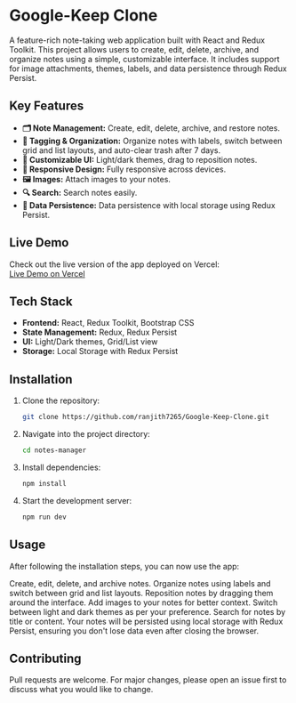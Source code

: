 # Google-Keep Clone

A feature-rich note-taking web application built with React and Redux Toolkit. This project allows users to create, edit, delete, archive, and organize notes using a simple, customizable interface. It includes support for image attachments, themes, labels, and data persistence through Redux Persist.

## Key Features
- **🗂️ Note Management:** Create, edit, delete, archive, and restore notes.
- **🔖 Tagging & Organization:** Organize notes with labels, switch between grid and list layouts, and auto-clear trash after 7 days.
- **🎨 Customizable UI:** Light/dark themes, drag to reposition notes.
- **📱 Responsive Design:** Fully responsive across devices.
- **🖼️ Images:** Attach images to your notes.
- **🔍 Search:** Search notes easily.
- **💾 Data Persistence:** Data persistence with local storage using Redux Persist.

## Live Demo
Check out the live version of the app deployed on Vercel:  
[Live Demo on Vercel](https://google-keep-clone-git-main-ranjith7265s-projects.vercel.app/)

## Tech Stack
- **Frontend:** React, Redux Toolkit, Bootstrap CSS
- **State Management:** Redux, Redux Persist
- **UI:** Light/Dark themes, Grid/List view
- **Storage:** Local Storage with Redux Persist

## Installation

1. Clone the repository:
   ```bash
   git clone https://github.com/ranjith7265/Google-Keep-Clone.git

2. Navigate into the project directory:
   ```bash
   cd notes-manager
   
3. Install dependencies:
   ```bash
   npm install

4. Start the development server:
   ```bash
   npm run dev

## Usage
After following the installation steps, you can now use the app:

Create, edit, delete, and archive notes.
Organize notes using labels and switch between grid and list layouts.
Reposition notes by dragging them around the interface.
Add images to your notes for better context.
Switch between light and dark themes as per your preference.
Search for notes by title or content.
Your notes will be persisted using local storage with Redux Persist, ensuring you don't lose data even after closing the browser.

## Contributing
Pull requests are welcome. For major changes, please open an issue first to discuss what you would like to change.

